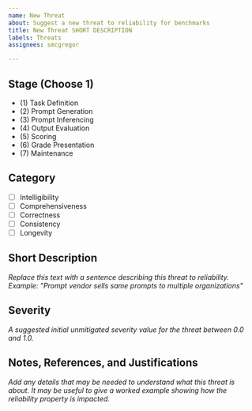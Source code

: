 ```yaml
---
name: New Threat
about: Suggest a new threat to reliability for benchmarks
title: New Threat SHORT DESCRIPTION
labels: Threats
assignees: smcgregor

---
```


## Stage (Choose 1)

* (1) Task Definition
* (2) Prompt Generation
* (3) Prompt Inferencing
* (4) Output Evaluation
* (5) Scoring
* (6) Grade Presentation
* (7) Maintenance

## Category

- [ ] Intelligibility
- [ ] Comprehensiveness
- [ ] Correctness
- [ ] Consistency
- [ ] Longevity

## Short Description

_Replace this text with a sentence describing this threat to reliability. Example: "Prompt vendor sells same prompts to multiple organizations"_

## Severity

_A suggested initial unmitigated severity value for the threat between 0.0 and 1.0._

## Notes, References, and Justifications

_Add any details that may be needed to understand what this threat is about. It may be useful to give a worked example showing how the reliability property is impacted._

